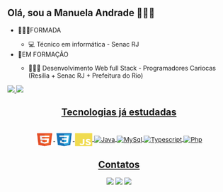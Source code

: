 ## Olá, sou a Manuela Andrade 🙋🏻‍♀️

<ul>
    <li>👩🏻‍🎓FORMADA</li>
  <ul>
    <li>💻 Técnico em informática - Senac RJ</li>
  </ul>
  <li>📘EM FORMAÇÃO</li>
  <ul> 
    <li>👩🏻‍💻 Desenvolvimento Web full Stack - Programadores Cariocas (Resilia + Senac RJ + Prefeitura do Rio)</li>
  </ul>
 </ul>
 
<div>
<a href="https://github.com/manuandrade-crf">
<img height="180em" src="https://github-readme-stats.vercel.app/api/top-langs/?username=manuandrade-crf&layout=compact&langs_count=7&theme=dracula"/>
<img height="180em" src="https://github-readme-stats.vercel.app/api?username=manuandrade-crf&show_icons=true&theme=dracula&include_all_commits=true&count_private=true"/>
</div>
  
 ## <div align="center"> Tecnologias já estudadas
  <div align="center"><br>
  <img align="center" alt="HTML" height="30" width="40" src="https://raw.githubusercontent.com/devicons/devicon/master/icons/html5/html5-original.svg">
  <img align="center" alt="CSS" height="30" width="40" src="https://raw.githubusercontent.com/devicons/devicon/master/icons/css3/css3-original.svg">
  <img align="center" alt="JavaScript" height="30" width="40" src="https://raw.githubusercontent.com/devicons/devicon/master/icons/javascript/javascript-plain.svg">
  <img align="center" alt="Java" height="30" width="40" src="https://cdn.jsdelivr.net/gh/devicons/devicon/icons/java/java-original.svg" >
 <img align="center" alt="MySql" height="30" width="40" src="https://cdn.jsdelivr.net/gh/devicons/devicon/icons/mysql/mysql-plain.svg">
  <img align="center" alt="Typescript" height="30" width="40" src"<img src="https://cdn.jsdelivr.net/gh/devicons/devicon/icons/typescript/typescript-original.svg" />
  <img align="center" alt="Php" height="30" width="40" src="https://cdn.jsdelivr.net/gh/devicons/devicon/icons/php/php-original.svg" />
                                                                                                                                    
## <div align="center"> Contatos
 <div align="center">
  <a href="https://www.instagram.com/manuandrade_crf/?hl=pt-br" target="_blank"><img src="https://img.shields.io/badge/-Instagram-%23E4405F?style=for-the-badge&logo=instagram&logoColor=white" target="_blank"></a>
  <a href = "mailto:rjmanuelaandrade@gmail.com"><img src="https://img.shields.io/badge/-Gmail-%23333?style=for-the-badge&logo=gmail&logoColor=white" target="_blank"></a>
  <a href="https://www.linkedin.com/in/manuela-alexandre-524709257/" target="_blank"><img src="https://img.shields.io/badge/-LinkedIn-%230077B5?style=for-the-badge&logo=linkedin&logoColor=white" target="_blank"></a> 
</div>
                                                                                                                                    
                                                                                                                                    
                                                                                                                                
